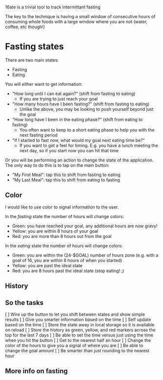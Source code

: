 16ate is a trivial tool to track intermittant fasting

The key to the technique is having a small window of consecutive hours of consuming whole foods with a large window where you are not (water, coffee, etc though!)

# Fasting states

There are two main states:

- Fasting
- Eating

You will either want to get information:

- "How long until I can eat again?" (shift from fasting to eating)
	- If you are trying to just reach your goal
- "How many hours have I been fasting?" (shift from fasting to eating)
	- Unlike the above, you may be looking to push yourself beyond just the goal
- "How long have I been in the eating phase?" (shift from eating to fasting)
	- You often want to keep to a short eating phase to help you with the next fasting period
- "If I started to fast now, what would my goal next eating time be?"
	- If you want to get a feel for timing. E.g. you have a lunch meeting the next day, so if you start now you can hit that time

Or you will be performing an action to change the state of the application. The only way to do this is to tap on the main button:

- "My First Meal": tap this to shift from fasting to eating
- "My Last Meal": tap this to shift from eating to fasting

## Color

I would like to use color to signal information to the user.

In the *fasting* state the number of hours will change colors:

- Green: you have reached your goal, any additional hours are now gravy!
- Yellow: you are within 8 hours of your goal
- Red: you are more than 8 hours out from the goal

In the *eating* state the number of hours will change colors:

- Green: you are within the (24-$GOAL) number of hours zone (e.g. with a goal of 16, you are within 8 hours of when you started)
- Yellow: you are past the ideal state
- Red: you are 8 hours past the ideal state (stop eating! ;)

## History

## So the tasks

[ ] Wire up the button to let you shift between states and show simple results
[ ] Give you smarter information based on the time
[ ] Self update based on the time
[ ] Store the state away in local storage so it is available on reload
[ ] Store the history as green, yellow, and red markers across the top for the last 7 days
[ ] Be able to set the time versus just using the time when you hit the button
[ ] Get to the nearest half an hour
[ ] Change the color of the hours to give you a signal of where you are
[ ] Be able to change the goal amount
[ ] Be smarter than just rounding to the nearest hour

## More info on fasting